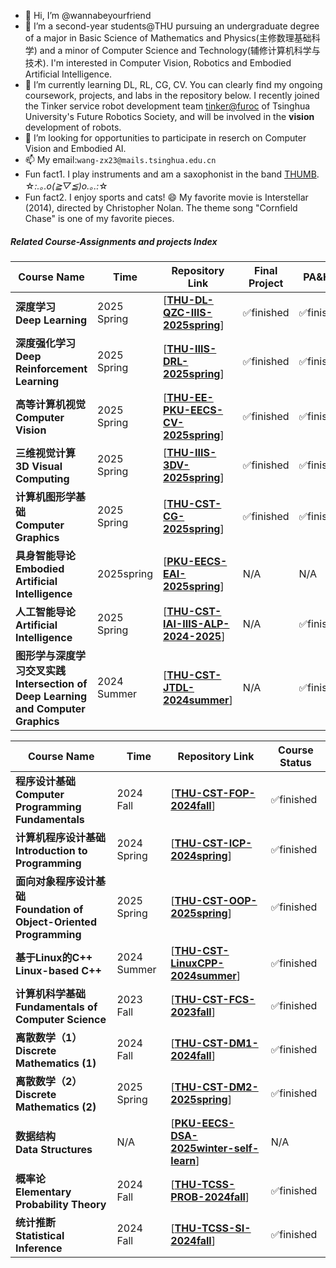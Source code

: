 - 👋 Hi, I’m @wannabeyourfriend
- 🌱 I’m a second-year students@THU pursuing an undergraduate degree of a major in Basic Science of Mathematics and Physics(主修数理基础科学) and a minor of Computer Science and Technology(辅修计算机科学与技术). I'm interested in Computer Vision, Robotics and Embodied Artificial Intelligence.
- 💞️ I’m currently learning DL, RL, CG, CV. You can clearly find my ongoing coursework, projects, and labs in the repository below. I recently joined the Tinker service robot development team [tinker@furoc](https://github.com/tinkerfuroc) of Tsinghua University's Future Robotics Society, and will be involved in the **vision** development of robots.
- 👀 I’m looking for opportunities to participate in reserch on Computer Vision and Embodied AI.
- 📫 My email:`wang-zx23@mails.tsinghua.edu.cn`
- Fun fact1. I play instruments and am a saxophonist in the band [THUMB](https://space.bilibili.com/247771482). ☆*:.｡.o(≧▽≦)o.｡.:*☆ 
- Fun fact2. I enjoy sports and cats! 😄 My favorite movie is Interstellar (2014), directed by Christopher Nolan. The theme song "Cornfield Chase" is one of my favorite pieces.


##### Related Course-Assignments and projects Index
| Course Name                                                           | Time        | Repository Link                                                                                       | Final Project | PA&HW |
| ------------------------------------------------------------          | ----------- | ------------------------------------------------------------                                          | ------------- | ------| 
| **深度学习<br />Deep Learning**                                       | 2025 Spring  | [**[THU-DL-QZC-IIIS-2025spring](https://github.com/wannabeyourfriend/THU-DL-IIIS-2025spring)**]      | ✅finished | ✅finished |
| **深度强化学习<br />Deep Reinforcement Learning**                     | 2025 Spring | [**[THU-IIIS-DRL-2025spring](https://github.com/wannabeyourfriend/THU-IIIS-DRL-2025spring.git)**]     | ✅finished | ✅finished |
| **高等计算机视觉<br />Computer Vision**                               | 2025 Spring | [**[THU-EE-PKU-EECS-CV-2025spring](https://github.com/wannabeyourfriend/THU-EE-IIIS-CV-2025spring)**] | ✅finished | ✅finished |
| **三维视觉计算<br />3D Visual Computing**                             | 2025 Spring | [**[THU-IIIS-3DV-2025spring](https://github.com/wannabeyourfriend/THU-IIIS-3DV-2025spring)**]         | ✅finished  | ✅finished |
| **计算机图形学基础<br />Computer Graphics**                           | 2025 Spring | [**[THU-CST-CG-2025spring](https://github.com/wannabeyourfriend/THU-CST-CG-2025spring)**]             | ✅finished  | ✅finished |
| **具身智能导论<br />Embodied Artificial Intelligence**                    | 2025spring | [**[PKU-EECS-EAI-2025spring](https://github.com/wannabeyourfriend/PKU-EECS-EAI-2025spring)**]          | N/A | N/A
| **人工智能导论<br />Artificial Intelligence**                               | 2025 Spring | [**[THU-CST-IAI-IIIS-ALP-2024-2025](https://github.com/wannabeyourfriend/THU-CST-IAI-2025spring)**]   | N/A | ✅finished |
| **图形学与深度学习交叉实践<br />Intersection of Deep Learning and Computer Graphics** | 2024 Summer | [**[THU-CST-JTDL-2024summer](https://github.com/wannabeyourfriend/THU-CST-JTDL-2024summer)**]         | N/A | ✅finished |


| Course Name                                                  | Time        | Repository Link                                              | Course Status |
| ------------------------------------------------------------ | ----------- | ------------------------------------------------------------ | --- |
| **程序设计基础<br />Computer Programming Fundamentals**      | 2024 Fall   | [[**THU-CST-FOP-2024fall**](https://github.com/wannabeyourfriend/THU-CST-FOP-2024fall)] | ✅finished |
| **计算机程序设计基础<br />Introduction to Programming**      | 2024 Spring | [**[THU-CST-ICP-2024spring](https://github.com/wannabeyourfriend/THU-CST-ICP-2024spring)**] | ✅finished |
| **面向对象程序设计基础<br />Foundation of Object-Oriented Programming** | 2025 Spring | [**[THU-CST-OOP-2025spring](https://github.com/wannabeyourfriend/THU-CST-OOP-2025spring)**] | ✅finished |
| **基于Linux的C++<br />Linux-based C++**            | 2024 Summer | [**[THU-CST-LinuxCPP-2024summer](https://github.com/wannabeyourfriend/THU-CST-LinuxCPP-2024summer)**] | ✅finished |
| **计算机科学基础<br />Fundamentals of Computer Science**   | 2023 Fall   |[**[THU-CST-FCS-2023fall](https://github.com/wannabeyourfriend/THU-CST-FCS-2023fall)**] | ✅finished |
| **离散数学（1）<br />Discrete Mathematics (1)**                | 2024 Fall   | [**[THU-CST-DM1-2024fall](https://github.com/wannabeyourfriend/THU-CST-DM1-2024fall)**] | ✅finished |
| **离散数学（2）<br />Discrete Mathematics (2)**                | 2025 Spring | [**[THU-CST-DM2-2025spring](https://github.com/wannabeyourfriend/THU-CST-DM2-2025spring)**] | ✅finished |
| **数据结构<br />Data Structures** | N/A | [**[PKU-EECS-DSA-2025winter-self-learn](https://github.com/wannabeyourfriend/PKU-EECS-DSA-2025winter-self-learn)**] | N/A |
| **概率论<br />Elementary Probability Theory** | 2024 Fall | [**[THU-TCSS-PROB-2024fall](https://github.com/wannabeyourfriend/THU-TCSS-Prob-2024fall)**]| ✅finished |
| **统计推断<br />Statistical Inference**                    | 2024 Fall | [**[THU-TCSS-SI-2024fall](https://github.com/wannabeyourfriend/THU-TCSS-SI-2024fall)**] | ✅finished |




<!---
wannabeyourfriend/wannabeyourfriend is a ✨ special ✨ repository because its `README.md` (this file) appears on your GitHub profile.
You can click the Preview link to take a look at your changes.
--->

